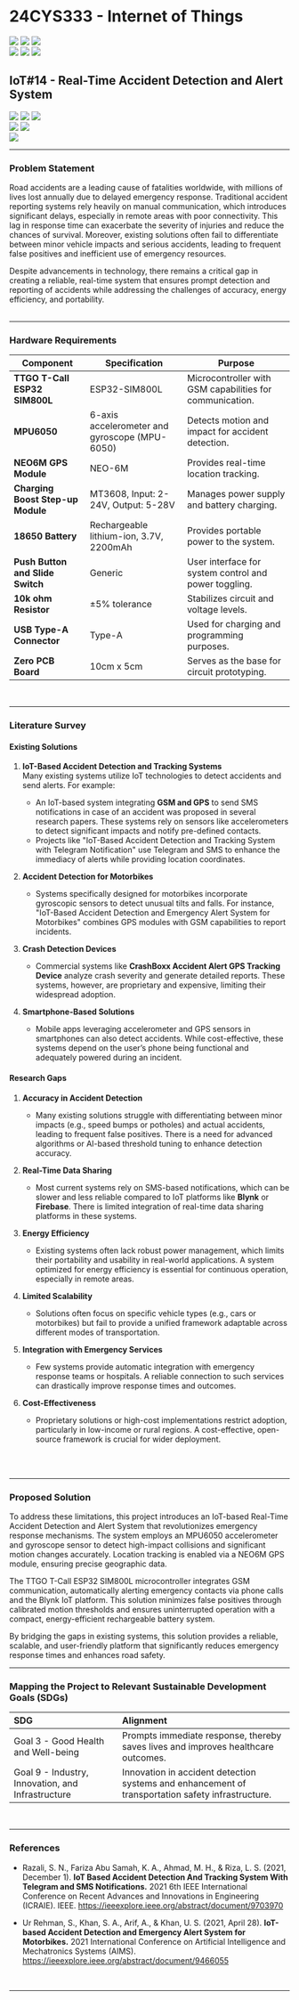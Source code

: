 # 24CYS333 - Internet of Things
![](https://img.shields.io/badge/Batch-22CYS-lightgreen) ![](https://img.shields.io/badge/UG-blue) ![](https://img.shields.io/badge/Subject-IoT-blue)
<br/>
![](https://img.shields.io/badge/Lecture-2-orange) ![](https://img.shields.io/badge/Practical-3-orange) ![](https://img.shields.io/badge/Credits-3-orange)
<br>

## IoT#14 - Real-Time Accident Detection and Alert System
![](https://img.shields.io/badge/Member-G_VETTRIVEL-gold)  ![](https://img.shields.io/badge/Member-LOGESH_R-gold)  ![](https://img.shields.io/badge/Member-RATHNESH_R-gold) <br/> 
![](https://img.shields.io/badge/SDG-3-darkgreen) ![](https://img.shields.io/badge/SDG-9-darkgreen)
<br>
![](https://img.shields.io/badge/Reviewed-23rd_Jan_2025-brown)

---

### Problem Statement
Road accidents are a leading cause of fatalities worldwide, with millions of lives lost annually due to delayed emergency response. Traditional accident reporting systems rely heavily on manual communication, which introduces significant delays, especially in remote areas with poor connectivity. This lag in response time can exacerbate the severity of injuries and reduce the chances of survival. Moreover, existing solutions often fail to differentiate between minor vehicle impacts and serious accidents, leading to frequent false positives and inefficient use of emergency resources.

Despite advancements in technology, there remains a critical gap in creating a reliable, real-time system that ensures prompt detection and reporting of accidents while addressing the challenges of accuracy, energy efficiency, and portability.
<br>
<br>

---

### Hardware Requirements
| **Component**                  | **Specification**                                        | **Purpose**                                            |
|--------------------------------|---------------------------------------------------------|-------------------------------------------------------|
| **TTGO T-Call ESP32 SIM800L**  | ESP32-SIM800L                                           | Microcontroller with GSM capabilities for communication. |
| **MPU6050**                    | 6-axis accelerometer and gyroscope (MPU-6050)          | Detects motion and impact for accident detection.     |
| **NEO6M GPS Module**           | NEO-6M                                                 | Provides real-time location tracking.                |
| **Charging Boost Step-up Module** | MT3608, Input: 2-24V, Output: 5-28V                 | Manages power supply and battery charging.           |
| **18650 Battery**              | Rechargeable lithium-ion, 3.7V, 2200mAh               | Provides portable power to the system.               |
| **Push Button and Slide Switch** | Generic                                               | User interface for system control and power toggling. |
| **10k ohm Resistor**           | ±5% tolerance                                          | Stabilizes circuit and voltage levels.               |
| **USB Type-A Connector**       | Type-A                                                 | Used for charging and programming purposes.          |
| **Zero PCB Board**             | 10cm x 5cm                                             | Serves as the base for circuit prototyping.          |
<br>

---

### Literature Survey
#### Existing Solutions  
1. **IoT-Based Accident Detection and Tracking Systems**  
   Many existing systems utilize IoT technologies to detect accidents and send alerts. For example:  
   - An IoT-based system integrating **GSM and GPS** to send SMS notifications in case of an accident was proposed in several research papers. These systems rely on sensors like accelerometers to detect significant impacts and notify pre-defined contacts.  
   - Projects like "IoT-Based Accident Detection and Tracking System with Telegram Notification" use Telegram and SMS to enhance the immediacy of alerts while providing location coordinates.  

2. **Accident Detection for Motorbikes**  
   - Systems specifically designed for motorbikes incorporate gyroscopic sensors to detect unusual tilts and falls. For instance, "IoT-Based Accident Detection and Emergency Alert System for Motorbikes" combines GPS modules with GSM capabilities to report incidents.  

3. **Crash Detection Devices**  
   - Commercial systems like **CrashBoxx Accident Alert GPS Tracking Device** analyze crash severity and generate detailed reports. These systems, however, are proprietary and expensive, limiting their widespread adoption.  

4. **Smartphone-Based Solutions**  
   - Mobile apps leveraging accelerometer and GPS sensors in smartphones can also detect accidents. While cost-effective, these systems depend on the user’s phone being functional and adequately powered during an incident.

#### Research Gaps  
1. **Accuracy in Accident Detection**  
   - Many existing solutions struggle with differentiating between minor impacts (e.g., speed bumps or potholes) and actual accidents, leading to frequent false positives. There is a need for advanced algorithms or AI-based threshold tuning to enhance detection accuracy.  

2. **Real-Time Data Sharing**  
   - Most current systems rely on SMS-based notifications, which can be slower and less reliable compared to IoT platforms like **Blynk** or **Firebase**. There is limited integration of real-time data sharing platforms in these systems.  

3. **Energy Efficiency**  
   - Existing systems often lack robust power management, which limits their portability and usability in real-world applications. A system optimized for energy efficiency is essential for continuous operation, especially in remote areas.  

4. **Limited Scalability**  
   - Solutions often focus on specific vehicle types (e.g., cars or motorbikes) but fail to provide a unified framework adaptable across different modes of transportation.  

5. **Integration with Emergency Services**  
   - Few systems provide automatic integration with emergency response teams or hospitals. A reliable connection to such services can drastically improve response times and outcomes.  

6. **Cost-Effectiveness**  
   - Proprietary solutions or high-cost implementations restrict adoption, particularly in low-income or rural regions. A cost-effective, open-source framework is crucial for wider deployment.
<br>
<br>

---

### Proposed Solution
To address these limitations, this project introduces an IoT-based Real-Time Accident Detection and Alert System that revolutionizes emergency response mechanisms. The system employs an MPU6050 accelerometer and gyroscope sensor to detect high-impact collisions and significant motion changes accurately. Location tracking is enabled via a NEO6M GPS module, ensuring precise geographic data.

The TTGO T-Call ESP32 SIM800L microcontroller integrates GSM communication, automatically alerting emergency contacts via phone calls and the Blynk IoT platform. This solution minimizes false positives through calibrated motion thresholds and ensures uninterrupted operation with a compact, energy-efficient rechargeable battery system.

By bridging the gaps in existing systems, this solution provides a reliable, scalable, and user-friendly platform that significantly reduces emergency response times and enhances road safety.
<br>

---

### Mapping the Project to Relevant Sustainable Development Goals (SDGs)
| SDG | Alignment |
|:---|:----------|
| Goal 3 - Good Health and Well-being | Prompts immediate response, thereby saves lives and improves healthcare outcomes. |
| Goal 9 - Industry, Innovation, and Infrastructure | Innovation in accident detection systems and enhancement of transportation safety infrastructure. |
<br>

---

### References
- Razali, S. N., Fariza Abu Samah, K. A., Ahmad, M. H., & Riza, L. S. (2021, December 1). **IoT Based Accident Detection And Tracking System With Telegram and SMS Notifications.** 2021 6th IEEE International Conference on Recent Advances and Innovations in Engineering (ICRAIE). IEEE. https://ieeexplore.ieee.org/abstract/document/9703970

- Ur Rehman, S., Khan, S. A., Arif, A., & Khan, U. S. (2021, April 28). **IoT-based Accident Detection and Emergency Alert System for Motorbikes.** 2021 International Conference on Artificial Intelligence and Mechatronics Systems (AIMS). https://ieeexplore.ieee.org/abstract/document/9466055
<br>

---
